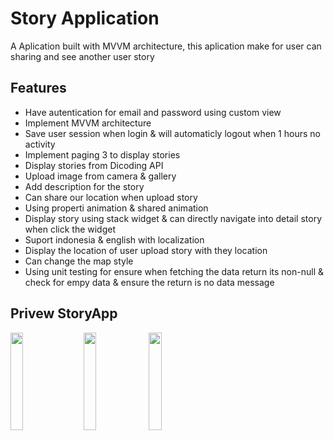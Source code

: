 # Story Application

A Aplication built with MVVM architecture, this aplication make for user can sharing and see another user story




## Features

- Have autentication for email and password using custom view
- Implement MVVM architecture
- Save user session when login & will automaticly logout when 1 hours no activity
- Implement paging 3 to display stories
- Display stories from Dicoding API
- Upload image from camera & gallery
- Add description for the story
- Can share our location when upload story
- Using properti animation & shared animation
- Display story using stack widget & can directly navigate into detail story when click the widget
- Suport indonesia & english with localization
- Display the location of user upload story with they location
- Can change the map style
- Using unit testing for ensure when fetching the data return its non-null & check for empy data & ensure the return is no data message


## Privew StoryApp
<img src="https://imgur.com/cVqoSin.png" width="20%" style="margin-right:12px;" />
<img src="https://imgur.com/4DgvLdY.png" width="20%"/>
<img src="https://imgur.com/sG8odeL.png" width="20%" />
